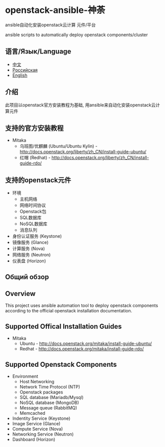 # openstack-ansible-神荼
ansible自动化安装openstack云计算 元件/平台

ansible scripts to automatically deploy openstack components/cluster

## 语言/Язык/Language

* [中文](#介绍)
* [Российская](#Общий-обзор)
* [English](#overview)

## 介绍
此项目以openstack官方安装教程为基础, 用ansible来自动化安装openstack云计算元件

## 支持的官方安装教程
* Mitaka
  * 乌班图/优麒麟 (Ubuntu/Ubuntu Kylin) - http://docs.openstack.org/liberty/zh_CN/install-guide-ubuntu/
  * 红帽 (Redhat) - http://docs.openstack.org/liberty/zh_CN/install-guide-rdo/

## 支持的openstack元件
* 环境
  * 主机网络
  * 网络时间协议
  * Openstack包
  * SQL数据库
  * NoSQL数据库
  * 消息队列
* 身份认证服务 (Keystone)
* 镜像服务 (Glance)
* 计算服务 (Nova)
* 网络服务 (Neutron)
* 仪表盘 (Horizon)

## Общий обзор

## Overview
This project uses ansible automation tool to deploy openstack components
according to the official openstack installation documentation.

## Supported Offical Installation Guides
* Mitaka
  * Ubuntu -
http://docs.openstack.org/mitaka/install-guide-ubuntu/
  * Redhat -
http://docs.openstack.org/mitaka/install-guide-rdo/

## Supported Openstack Components
* Environment
  * Host Networking
  * Network Time Protocol (NTP)
  * Openstack packages
  * SQL database (Mariadb/Mysql)
  * NoSQL database (MongoDB)
  * Message queue (RabbitMQ)
  * Memcached
* Indentity Service (Keystone)
* Image Service (Glance)
* Compute Service (Nova)
* Networking Service (Neutron)
* Dashboard (Horizon)
